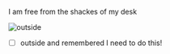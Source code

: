 I am free from the shackes of my desk

![outside](https://media.giphy.com/media/597uiK69T07KHuJKGT/giphy.gif)

- [ ] outside and remembered I need to do this!